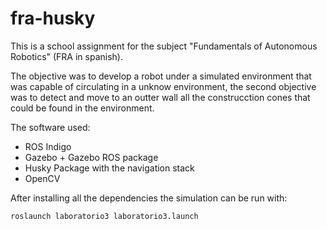 # fra-husky

This is a school assignment for the subject "Fundamentals of Autonomous Robotics" (FRA in spanish).

The objective was to develop a robot under a simulated environment that was capable of circulating in a unknow 
environment, the second objective was to detect and move to an outter wall all the construcction cones that could be found 
in the environment.

The software used:

* ROS Indigo
* Gazebo + Gazebo ROS package
* Husky Package with the navigation stack
* OpenCV

After installing all the dependencies the simulation can be run with:

`roslaunch laboratorio3 laboratorio3.launch`
